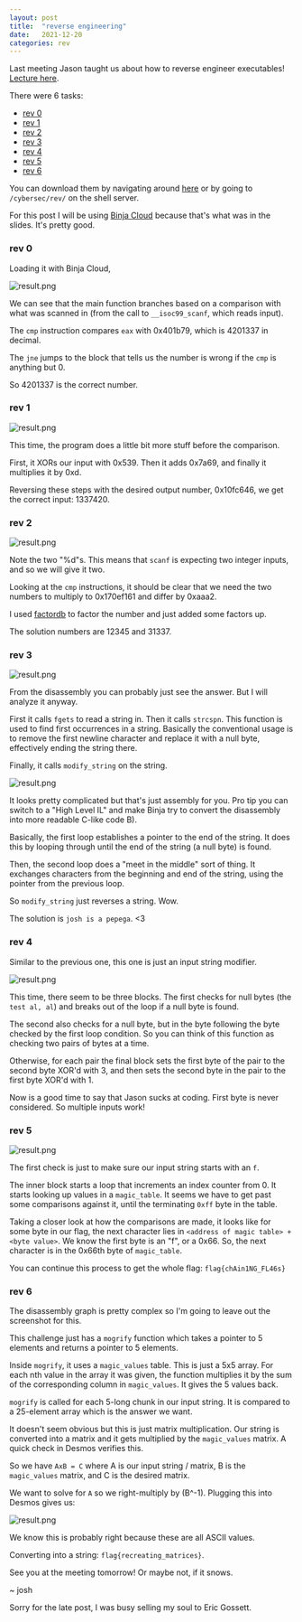```yaml
---
layout: post
title:  "reverse engineering"
date:   2021-12-20
categories: rev
---
```


Last meeting Jason taught us about how to reverse engineer executables! [Lecture here](https://docs.google.com/presentation/d/1ouTJECawsg2KE7u6VyclUk-FoPdroPU9jhpzWgKycHs/edit#slide=id.p).


There were 6 tasks:
- [rev 0](#rev-0)
- [rev 1](#rev-1)
- [rev 2](#rev-2)
- [rev 3](#rev-3)
- [rev 4](#rev-4)
- [rev 5](#rev-5)
- [rev 6](#rev-6)

You can download them by navigating around [here](https://rev.blairsec.mbhs.edu/) or by going to `/cybersec/rev/` on the shell server.


For this post I will be using [Binja Cloud](https://cloud.binary.ninja) because that's what was in the slides. It's pretty good.

### rev 0
Loading it with Binja Cloud,

![result.png](/writeups/assets/images/01-13-22/rev0.png)

We can see that the main function branches based on a comparison with what was scanned in (from the call to `__isoc99_scanf`, which reads input).

The `cmp` instruction compares `eax` with 0x401b79, which is 4201337 in decimal.

The `jne` jumps to the block that tells us the number is wrong if the `cmp` is anything but 0.

So 4201337 is the correct number.

### rev 1

![result.png](/writeups/assets/images/01-13-22/rev1.png)

This time, the program does a little bit more stuff before the comparison.

First, it XORs our input with 0x539. Then it adds 0x7a69, and finally it multiplies it by 0xd.

Reversing these steps with the desired output number, 0x10fc646, we get the correct input: 1337420.

### rev 2

![result.png](/writeups/assets/images/01-13-22/rev2.png)

Note the two "%d"s. This means that `scanf` is expecting two integer inputs, and so we will give it two.

Looking at the `cmp` instructions, it should be clear that we need the two numbers to multiply to 0x170ef161 and differ by 0xaaa2.

I used [factordb](https://factordb.com) to factor the number and just added some factors up.

The solution numbers are 12345 and 31337.

### rev 3

![result.png](/writeups/assets/images/01-13-22/rev3.png)

From the disassembly you can probably just see the answer. But I will analyze it anyway.

First it calls `fgets` to read a string in. Then it calls `strcspn`. This function is used to find first occurrences in a string. Basically the conventional usage is to remove the first newline character and replace it with a null byte, effectively ending the string there.

Finally, it calls `modify_string` on the string.

![result.png](/writeups/assets/images/01-13-22/rev3-1.png)

It looks pretty complicated but that's just assembly for you. Pro tip you can switch to a "High Level IL" and make Binja try to convert the disassembly into more readable C-like code B).

Basically, the first loop establishes a pointer to the end of the string. It does this by looping through until the end of the string (a null byte) is found.

Then, the second loop does a "meet in the middle" sort of thing. It exchanges characters from the beginning and end of the string, using the pointer from the previous loop.

So `modify_string` just reverses a string. Wow.

The solution is `josh is a pepega`. <3

### rev 4

Similar to the previous one, this one is just an input string modifier.

![result.png](/writeups/assets/images/01-13-22/rev4.png)

This time, there seem to be three blocks. The first checks for null bytes (the `test al, al`) and breaks out of the loop if a null byte is found.

The second also checks for a null byte, but in the byte following the byte checked by the first loop condition. So you can think of this function as checking two pairs of bytes at a time.

Otherwise, for each pair the final block sets the first byte of the pair to the second byte XOR'd with 3, and then sets the second byte in the pair to the first byte XOR'd with 1.

Now is a good time to say that Jason sucks at coding. First byte is never considered. So multiple inputs work!

### rev 5

![result.png](/writeups/assets/images/01-13-22/rev5.png)

The first check is just to make sure our input string starts with an `f`.

The inner block starts a loop that increments an index counter from 0. It starts looking up values in a `magic_table`. It seems we have to get past some comparisons against it, until the terminating `0xff` byte in the table.

Taking a closer look at how the comparisons are made, it looks like for some byte in our flag, the next character lies in `<address of magic table> + <byte value>`. We know the first byte is an "f", or a 0x66. So, the next character is in the 0x66th byte of `magic_table`.

You can continue this process to get the whole flag: `flag{chAin1NG_FL46s}`

### rev 6

The disassembly graph is pretty complex so I'm going to leave out the screenshot for this.

This challenge just has a `mogrify` function which takes a pointer to 5 elements and returns a pointer to 5 elements.

Inside `mogrify`, it uses a `magic_values` table. This is just a 5x5 array. For each nth value in the array it was given, the function multiplies it by the sum of the corresponding column in `magic_values`. It gives the 5 values back.

`mogrify` is called for each 5-long chunk in our input string. It is compared to a 25-element array which is the answer we want.

It doesn't seem obvious but this is just matrix multiplication. Our string is converted into a matrix and it gets multiplied by the `magic_values` matrix. A quick check in Desmos verifies this.

So we have `AxB = C` where A is our input string / matrix, B is the `magic_values` matrix, and C is the desired matrix.


We want to solve for `A` so we right-multiply by (B^-1). Plugging this into Desmos gives us:

![result.png](/writeups/assets/images/01-13-22/rev6.png)

We know this is probably right because these are all ASCII values.

Converting into a string: `flag{recreating_matrices}`.

See you at the meeting tomorrow! Or maybe not, if it snows.

~ josh

Sorry for the late post, I was busy selling my soul to Eric Gossett.